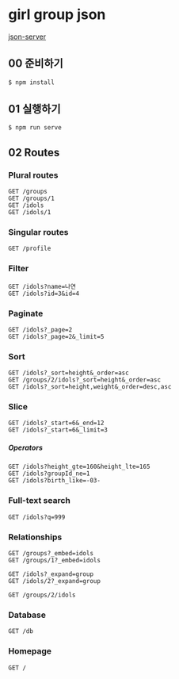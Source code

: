 # girl group json

[json-server](https://github.com/typicode/json-server)

## 00 준비하기
```sh
$ npm install
```

## 01 실행하기
```sh
$ npm run serve
```

## 02 Routes

### Plural routes
```
GET /groups
GET /groups/1
GET /idols
GET /idols/1
```

### Singular routes
```
GET /profile
```

### Filter
```
GET /idols?name=나연
GET /idols?id=3&id=4
```

### Paginate
```
GET /idols?_page=2
GET /idols?_page=2&_limit=5
```

### Sort
```
GET /idols?_sort=height&_order=asc
GET /groups/2/idols?_sort=height&_order=asc
GET /idols?_sort=height,weight&_order=desc,asc
```

### Slice
```
GET /idols?_start=6&_end=12
GET /idols?_start=6&_limit=3
```

##### Operators
```
GET /idols?height_gte=160&height_lte=165
GET /idols?groupId_ne=1
GET /idols?birth_like=-03-
```

### Full-text search
```
GET /idols?q=999
```

### Relationships
```
GET /groups?_embed=idols
GET /groups/1?_embed=idols

GET /idols?_expand=group
GET /idols/2?_expand=group

GET /groups/2/idols
```

### Database
```
GET /db
```

### Homepage
```
GET /
```
